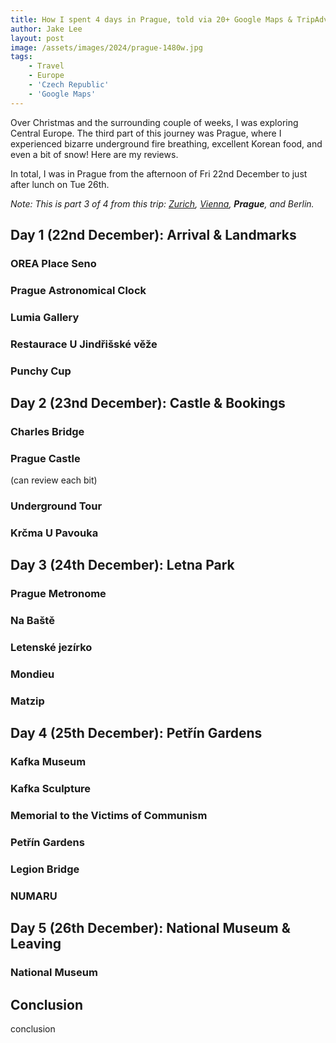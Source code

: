 ```yaml
---
title: How I spent 4 days in Prague, told via 20+ Google Maps & TripAdvisor reviews 🌨️
author: Jake Lee
layout: post
image: /assets/images/2024/prague-1480w.jpg
tags:
    - Travel
    - Europe
    - 'Czech Republic'
    - 'Google Maps'
---
```


Over Christmas and the surrounding couple of weeks, I was exploring Central Europe. The third part of this journey was Prague, where I experienced bizarre underground fire breathing, excellent Korean food, and even a bit of snow! Here are my reviews.

In total, I was in Prague from the afternoon of Fri 22nd December to just after lunch on Tue 26th.

*Note: This is part 3 of 4 from this trip: [Zurich](/zurich-reviews), [Vienna](/vienna-reviews), **Prague**, and Berlin.*

## Day 1 (22nd December): Arrival & Landmarks

### OREA Place Seno

### Prague Astronomical Clock

### Lumia Gallery

### Restaurace U Jindřišské věže

### Punchy Cup

## Day 2 (23nd December): Castle & Bookings

### Charles Bridge

### Prague Castle

(can review each bit)

### Underground Tour

### Krčma U Pavouka

## Day 3 (24th December): Letna Park

### Prague Metronome

### Na Baště

### Letenské jezírko

### Mondieu

### Matzip

## Day 4 (25th December): Petřín Gardens

### Kafka Museum

### Kafka Sculpture

### Memorial to the Victims of Communism

### Petřín Gardens

### Legion Bridge

### NUMARU

## Day 5 (26th December): National Museum & Leaving

### National Museum

## Conclusion

conclusion
